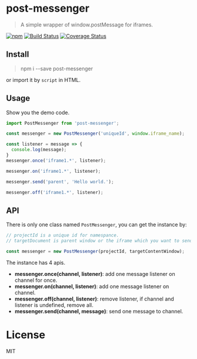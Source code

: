 # post-messenger

> A simple wrapper of window.postMessage for iframes.

[![npm](https://img.shields.io/npm/v/post-messenger.svg)](https://www.npmjs.com/package/post-messenger) [![Build Status](https://travis-ci.org/hustcc/post-messenger.svg?branch=master)](https://travis-ci.org/hustcc/post-messenger) [![Coverage Status](https://coveralls.io/repos/github/hustcc/post-messenger/badge.svg?branch=master)](https://coveralls.io/github/hustcc/post-messenger?branch=master)

## Install

> npm i --save post-messenger

or import it by `script` in HTML.


## Usage

Show you the demo code.

```js
import PostMessenger from 'post-messenger';

const messenger = new PostMessenger('uniqueId', window.iframe_name);

const listener = message => {
  console.log(message);
}
messenger.once('iframe1.*', listener);

messenger.on('iframe1.*', listener);

messenger.send('parent', 'Hello world.');

messenger.off('iframe1.*', listener);
```


## API

There is only one class named `PostMessenger`, you can get the instance by:

```js
// projectId is a unique id for namespance.
// targetDocument is parent window or the iframe which you want to send message.

const messenger = new PostMessenger(projectId, targetContentWindow);
```

The instance has 4 apis.

 - **messenger.once(channel, listener)**: add one message listener on channel for once.
 - **messenger.on(channel, listener)**: add one message listener on channel.
 - **messenger.off(channel, listener)**: remove listener, if channel and listener is undefined, remove all.
 - **messenger.send(channel, message)**: send one message to channel.


# License

MIT
